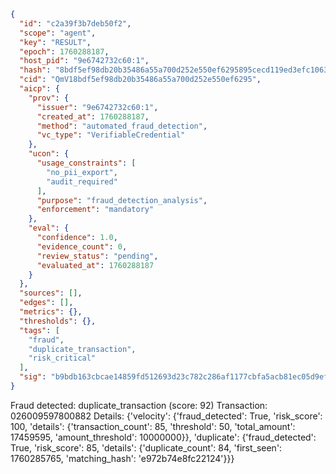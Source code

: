 ```json
{
  "id": "c2a39f3b7deb50f2",
  "scope": "agent",
  "key": "RESULT",
  "epoch": 1760288187,
  "host_pid": "9e6742732c60:1",
  "hash": "8bdf5ef98db20b35486a55a700d252e550ef6295895cecd119ed3efc1063a883",
  "cid": "QmV18bdf5ef98db20b35486a55a700d252e550ef6295",
  "aicp": {
    "prov": {
      "issuer": "9e6742732c60:1",
      "created_at": 1760288187,
      "method": "automated_fraud_detection",
      "vc_type": "VerifiableCredential"
    },
    "ucon": {
      "usage_constraints": [
        "no_pii_export",
        "audit_required"
      ],
      "purpose": "fraud_detection_analysis",
      "enforcement": "mandatory"
    },
    "eval": {
      "confidence": 1.0,
      "evidence_count": 0,
      "review_status": "pending",
      "evaluated_at": 1760288187
    }
  },
  "sources": [],
  "edges": [],
  "metrics": {},
  "thresholds": {},
  "tags": [
    "fraud",
    "duplicate_transaction",
    "risk_critical"
  ],
  "sig": "b9bdb163cbcae14859fd512693d23c782c286af1177cbfa5acb81ec05d9ef5f0"
}
```

Fraud detected: duplicate_transaction (score: 92)
Transaction: 026009597800882
Details: {'velocity': {'fraud_detected': True, 'risk_score': 100, 'details': {'transaction_count': 85, 'threshold': 50, 'total_amount': 17459595, 'amount_threshold': 10000000}}, 'duplicate': {'fraud_detected': True, 'risk_score': 85, 'details': {'duplicate_count': 84, 'first_seen': 1760285765, 'matching_hash': 'e972b74e8fc22124'}}}